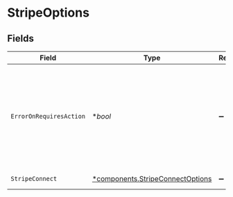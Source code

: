 # StripeOptions


## Fields

| Field                                                                                                                                                                                                                                                                        | Type                                                                                                                                                                                                                                                                         | Required                                                                                                                                                                                                                                                                     | Description                                                                                                                                                                                                                                                                  | Example                                                                                                                                                                                                                                                                      |
| ---------------------------------------------------------------------------------------------------------------------------------------------------------------------------------------------------------------------------------------------------------------------------- | ---------------------------------------------------------------------------------------------------------------------------------------------------------------------------------------------------------------------------------------------------------------------------- | ---------------------------------------------------------------------------------------------------------------------------------------------------------------------------------------------------------------------------------------------------------------------------- | ---------------------------------------------------------------------------------------------------------------------------------------------------------------------------------------------------------------------------------------------------------------------------- | ---------------------------------------------------------------------------------------------------------------------------------------------------------------------------------------------------------------------------------------------------------------------------- |
| `ErrorOnRequiresAction`                                                                                                                                                                                                                                                      | **bool*                                                                                                                                                                                                                                                                      | :heavy_minus_sign:                                                                                                                                                                                                                                                           | Passes the `error_on_requires_action` option to the Stripe API. Set to true to fail the payment attempt if it transitions into requires_action. Use this parameter for simpler integrations that don't handle customer actions, such as saving cards without authentication. | true                                                                                                                                                                                                                                                                         |
| `StripeConnect`                                                                                                                                                                                                                                                              | [*components.StripeConnectOptions](../../models/components/stripeconnectoptions.md)                                                                                                                                                                                          | :heavy_minus_sign:                                                                                                                                                                                                                                                           | Stripe options to support Stripe Connect                                                                                                                                                                                                                                     |                                                                                                                                                                                                                                                                              |